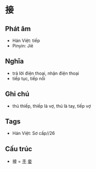 # 接

## Phát âm
* Hán Việt: tiếp
* Pinyin: Jiē

## Nghĩa
* trả lời điện thoại, nhận điện thoại
* tiếp tục, tiếp nối

## Ghi chú
* thủ thiếp, thiếp là vợ, thủ là tay, tiếp vợ

## Tags
* Hán Việt: Sơ cấp//26

## Cấu trúc
* 接 = [手](手.md) [妾](妾.md)

<script>window.HANZI_FIELD='接';</script>